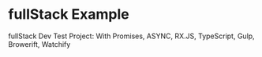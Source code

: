 # fullStack Example 
 fullStack Dev Test Project:
 With Promises, ASYNC, RX.JS, TypeScript, Gulp, Browerift, Watchify
